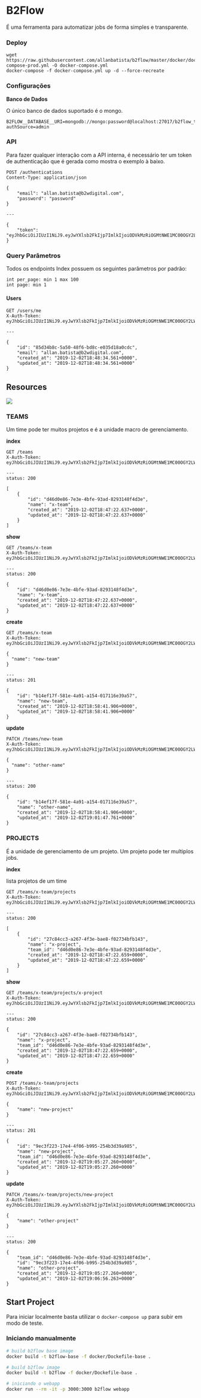 # B2Flow

É uma ferramenta para automatizar jobs de forma simples e transparente.

### Deploy

```
wget https://raw.githubusercontent.com/allanbatista/b2flow/master/docker/docker-compose-prod.yml -O docker-compose.yml
docker-compose -f docker-compose.yml up -d --force-recreate
```

### Configurações

**Banco de Dados**

O único banco de dados suportado é o mongo.

    B2FLOW__DATABASE__URI=mongodb://mongo:password@localhost:27017/b2flow_test?authSource=admin

### API

Para fazer qualquer interação com a API interna, é necessário ter um token
de authenticação que é gerada como mostra o exemplo à baixo.

```
POST /authentications
Content-Type: application/json

{
    "email": "allan.batista@b2wdigital.com",
    "password": "password"
}

---

{
    "token": "eyJhbGciOiJIUzI1NiJ9.eyJwYXlsb2FkIjp7ImlkIjoiODVkMzRiOGMtNWE1MC00OGY2LWJkOGMtZTAzNWQxOGEwY2RjIn0sImV4cCI6MTYwNjkzNTA0MH0.uVMaHgE3LugJu74k9pAU8sdSzF65z1RIa62RLNLwjFE"
}
```

### Query Parâmetros

Todos os endpoints Index possuem os seguintes parâmetros por padrão:

    int per_page: min 1 max 100
    int page: min 1 

#### Users

```
GET /users/me
X-Auth-Token: eyJhbGciOiJIUzI1NiJ9.eyJwYXlsb2FkIjp7ImlkIjoiODVkMzRiOGMtNWE1MC00OGY2LWJkOGMtZTAzNWQxOGEwY2RjIn0sImV4cCI6MTYwNjkzNTA0MH0.uVMaHgE3LugJu74k9pAU8sdSzF65z1RIa62RLNLwjFE

---

{
    "id": "85d34b8c-5a50-48f6-bd8c-e035d18a0cdc",
    "email": "allan.batista@b2wdigital.com",
    "created_at": "2019-12-02T18:48:34.561+0000",
    "updated_at": "2019-12-02T18:48:34.561+0000"
}
```

## Resources

![](resources/images/project-organize.png)

### TEAMS

Um time pode ter muitos projetos e é a unidade macro de gerenciamento.

**index**

```
GET /teams
X-Auth-Token: eyJhbGciOiJIUzI1NiJ9.eyJwYXlsb2FkIjp7ImlkIjoiODVkMzRiOGMtNWE1MC00OGY2LWJkOGMtZTAzNWQxOGEwY2RjIn0sImV4cCI6MTYwNjkzNTA0MH0.uVMaHgE3LugJu74k9pAU8sdSzF65z1RIa62RLNLwjFE

---
status: 200

[
    {
        "id": "d46d0e86-7e3e-4bfe-93ad-8293148f4d3e",
        "name": "x-team",
        "created_at": "2019-12-02T18:47:22.637+0000",
        "updated_at": "2019-12-02T18:47:22.637+0000"
    }
]
```

**show**

```
GET /teams/x-team
X-Auth-Token: eyJhbGciOiJIUzI1NiJ9.eyJwYXlsb2FkIjp7ImlkIjoiODVkMzRiOGMtNWE1MC00OGY2LWJkOGMtZTAzNWQxOGEwY2RjIn0sImV4cCI6MTYwNjkzNTA0MH0.uVMaHgE3LugJu74k9pAU8sdSzF65z1RIa62RLNLwjFE

---
status: 200

{
    "id": "d46d0e86-7e3e-4bfe-93ad-8293148f4d3e",
    "name": "x-team",
    "created_at": "2019-12-02T18:47:22.637+0000",
    "updated_at": "2019-12-02T18:47:22.637+0000"
}
```

**create**

```
GET /teams/x-team
X-Auth-Token: eyJhbGciOiJIUzI1NiJ9.eyJwYXlsb2FkIjp7ImlkIjoiODVkMzRiOGMtNWE1MC00OGY2LWJkOGMtZTAzNWQxOGEwY2RjIn0sImV4cCI6MTYwNjkzNTA0MH0.uVMaHgE3LugJu74k9pAU8sdSzF65z1RIa62RLNLwjFE

{
  "name": "new-team"
}

---
status: 201

{
    "id": "b14ef17f-581e-4a91-a154-017116e39a57",
    "name": "new-team",
    "created_at": "2019-12-02T18:58:41.906+0000",
    "updated_at": "2019-12-02T18:58:41.906+0000"
}
```

**update**

```
PATCH /teams/new-team
X-Auth-Token: eyJhbGciOiJIUzI1NiJ9.eyJwYXlsb2FkIjp7ImlkIjoiODVkMzRiOGMtNWE1MC00OGY2LWJkOGMtZTAzNWQxOGEwY2RjIn0sImV4cCI6MTYwNjkzNTA0MH0.uVMaHgE3LugJu74k9pAU8sdSzF65z1RIa62RLNLwjFE

{
  "name": "other-name"
}

---
status: 200

{
    "id": "b14ef17f-581e-4a91-a154-017116e39a57",
    "name": "other-name",
    "created_at": "2019-12-02T18:58:41.906+0000",
    "updated_at": "2019-12-02T19:01:47.761+0000"
}
```

### PROJECTS

É a unidade de gerenciamento de um projeto. Um projeto pode ter multiplos jobs.

**index**

lista projetos de um time

```
GET /teams/x-team/projects
X-Auth-Token: eyJhbGciOiJIUzI1NiJ9.eyJwYXlsb2FkIjp7ImlkIjoiODVkMzRiOGMtNWE1MC00OGY2LWJkOGMtZTAzNWQxOGEwY2RjIn0sImV4cCI6MTYwNjkzNTA0MH0.uVMaHgE3LugJu74k9pAU8sdSzF65z1RIa62RLNLwjFE

---
status: 200

[
    {
        "id": "27c84cc3-a267-4f3e-bae8-f02734bfb143",
        "name": "x-project",
        "team_id": "d46d0e86-7e3e-4bfe-93ad-8293148f4d3e",
        "created_at": "2019-12-02T18:47:22.659+0000",
        "updated_at": "2019-12-02T18:47:22.659+0000"
    }
]
```

**show**

```
GET /teams/x-team/projects/x-project
X-Auth-Token: eyJhbGciOiJIUzI1NiJ9.eyJwYXlsb2FkIjp7ImlkIjoiODVkMzRiOGMtNWE1MC00OGY2LWJkOGMtZTAzNWQxOGEwY2RjIn0sImV4cCI6MTYwNjkzNTA0MH0.uVMaHgE3LugJu74k9pAU8sdSzF65z1RIa62RLNLwjFE

---
status: 200

{
    "id": "27c84cc3-a267-4f3e-bae8-f02734bfb143",
    "name": "x-project",
    "team_id": "d46d0e86-7e3e-4bfe-93ad-8293148f4d3e",
    "created_at": "2019-12-02T18:47:22.659+0000",
    "updated_at": "2019-12-02T18:47:22.659+0000"
}
```

**create**

```
POST /teams/x-team/projects
X-Auth-Token: eyJhbGciOiJIUzI1NiJ9.eyJwYXlsb2FkIjp7ImlkIjoiODVkMzRiOGMtNWE1MC00OGY2LWJkOGMtZTAzNWQxOGEwY2RjIn0sImV4cCI6MTYwNjkzNTA0MH0.uVMaHgE3LugJu74k9pAU8sdSzF65z1RIa62RLNLwjFE

{
	"name": "new-project"
}

---
status: 201

{
    "id": "9ec3f223-17e4-4f06-b995-254b3d39a985",
    "name": "new-project",
    "team_id": "d46d0e86-7e3e-4bfe-93ad-8293148f4d3e",
    "created_at": "2019-12-02T19:05:27.260+0000",
    "updated_at": "2019-12-02T19:05:27.260+0000"
}
```

**update**

```
PATCH /teams/x-team/projects/new-project
X-Auth-Token: eyJhbGciOiJIUzI1NiJ9.eyJwYXlsb2FkIjp7ImlkIjoiODVkMzRiOGMtNWE1MC00OGY2LWJkOGMtZTAzNWQxOGEwY2RjIn0sImV4cCI6MTYwNjkzNTA0MH0.uVMaHgE3LugJu74k9pAU8sdSzF65z1RIa62RLNLwjFE

{
	"name": "other-project"
}

---
status: 200

{
    "team_id": "d46d0e86-7e3e-4bfe-93ad-8293148f4d3e",
    "id": "9ec3f223-17e4-4f06-b995-254b3d39a985",
    "name": "other-project",
    "created_at": "2019-12-02T19:05:27.260+0000",
    "updated_at": "2019-12-02T19:06:56.263+0000"
}
```


## Start Project

Para iniciar localmente basta utilizar o `docker-compose up` para subir em modo de teste.

### Iniciando manualmente

```bash
# build b2flow base image
docker build -t b2flow-base -f docker/Dockefile-base .

# build b2flow image
docker build -t b2flow -f docker/Dockefile-base .

# iniciando o webapp
docker run --rm -it -p 3000:3000 b2flow webapp
```

